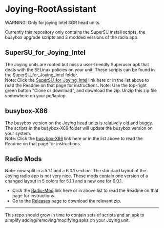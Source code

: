# Joying-RootAssistant

WARNING: Only for joying Intel 3GR head units.

Currently this repository only contains the SuperSU install scripts, the busybox upgrade scripts and 3 modded versions of the radio app. 

## SuperSU_for_Joying_Intel
The Joying units are rooted but miss a user-friendly Superuser apk that deals with the SELinux policies on your unit.
These scripts can be found in the SuperSU_for_Joying_Intel folder.<br>
Note: Click the [SuperSU_for_Joying_Intel](https://github.com/hvdwolf/Joying-RootAssistant/tree/master/SuperSU_for_Joying_Intel) link here or in the list above to read the Readme on that page for instructions.
Note: Use the top-right green button "Clone or download", and download the zip.
Unzip this zip file somewhere on your pc/laptop.


## busybox-X86
The busybox version on the Joying head units is relatively old and buggy. The scripts in the busybox-X86 folder will update the busybox version on your system.<br>
Note: Click the [busybox-X86](https://github.com/hvdwolf/Joying-RootAssistant/tree/master/busybox-X86) link here or in the list above to read the Readme on that page for instructions.

## Radio Mods
Note: now split in a 5.1.1 and a 6.0.1 section.
The standard layout of the Joying radio app is not very nice. These mods contain one version of a changed layout in 5 colors for 5.1.1 and a new one for 6.0.1.<br>
  * Click the [Radio-Mod](https://github.com/hvdwolf/Joying-RootAssistant/tree/master/Radio-Mod) link here or in above list to read the Readme on that page for instructions.
  * Go to the [Releases](https://github.com/hvdwolf/Joying-RootAssistant/releases/tag/20170617) page to download the relevant zip. 

-----
This repo should grow in time to contain sets of scripts and an apk to simplify adding/removing/modifying apks on your Joying unit.
